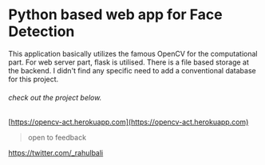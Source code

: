 # Python based web app for Face Detection

This application basically utilizes the famous OpenCV for the computational part.
For web server part, flask is utilised. There is a file based storage at the backend.
I didn't find any specific need to add a conventional database for this project.

###### check out the project below.
[https://opencv-act.herokuapp.com](https://opencv-act.herokuapp.com)


> open to feedback

https://twitter.com/_rahulbali
